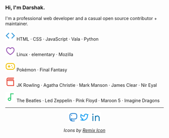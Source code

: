 ### Hi, I'm Darshak.

I'm a professional web developer and a casual open source contributor + maintainer.

<img src="https://raw.githubusercontent.com/dar5hak/dar5hak/master/assets/code-line.svg" alt="programming languages"> HTML · CSS · JavaScript · Vala · Python

<img src="https://raw.githubusercontent.com/dar5hak/dar5hak/master/assets/heart-3-line.svg" alt="love"> Linux · elementary · Mozilla

<img src="https://raw.githubusercontent.com/dar5hak/dar5hak/master/assets/gamepad-line.svg" alt="games"> Pokémon · Final Fantasy

<img src="https://raw.githubusercontent.com/dar5hak/dar5hak/master/assets/book-3-line.svg" alt="books"> JK Rowling · Agatha Christie · Mark Manson · James Clear · Nir Eyal

<img src="https://raw.githubusercontent.com/dar5hak/dar5hak/master/assets/music-line.svg" alt="music"> The Beatles · Led Zeppelin · Pink Floyd · Maroon 5 · Imagine Dragons

<hr>

<p align="center">
  <a href="https://im-in.space/@dubiousdisc" target="_blank" rel="noopener noreferrer"><img src="assets/mastodon-line.svg" alt="Mastodon"></a>
  <a href="https://twitter.com/dar5hak" target="_blank" rel="noopener noreferrer"><img src="assets/twitter-line.svg" alt="Twitter"></a>
  <a href="https://www.linkedin.com/in/darshak-parikh/" target="_blank" rel="noopener noreferrer"><img src="assets/linkedin-line.svg" alt="LinkedIn"></a>
</p>

<p align="center"><i>Icons by <a href="http://remixicon.com/">Remix Icon</a></i></p>
